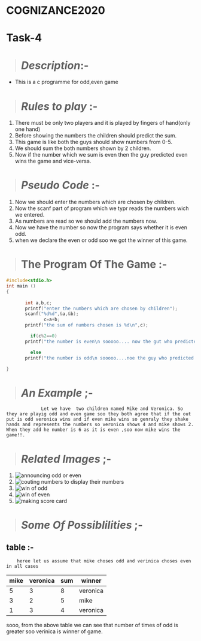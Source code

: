 # COGNIZANCE2020

# **Task-4**

># _Description_:-
* This is a c programme for odd,even game
  
># _Rules to play_ :-
1. There must be only two players and it is played by fingers of hand(only one hand)
2. Before showing the numbers the children should predict the sum.
3. This game is like both the guys should show numbers from 0-5.
4. We should sum the both numbers shown by 2 children.
5. Now if the number which we sum is even then the guy predicted even wins the game and vice-versa.

># _Pseudo Code_ :-
1. Now we should enter the numbers which are chosen by children.
2. Now the scanf part of program which we typr reads the numbers wich we entered.
3. As numbers are read so we should add the numbers now.
4. Now we have the number so now the program says whether it is even odd.
5. when we declare the even or odd soo we got the winner of this game.
   
># The Program Of The Game :-
 
```c 
#include<stdio.h>
int main ()
{
       
       int a,b,c;
       printf("enter the numbers which are chosen by children");
       scanf("%d%d",&a,&b);
              c=a+b;
       printf("the sum of numbers chosen is %d\n",c);

         if(c%2==0)
       printf("the number is even\n sooooo.... now the gut who predicted the sum  as even wins the game");

         else
       printf("the number is odd\n sooooo....noe the guy who predicted the sum to be odd wins the game");

}
```
># _An Example_ ;-
                 Let we have  two children named Mike and Veronica. So they are playig odd and even game soo they both agree that if the out put is odd veronica wins and if even mike wins so genraly they shake hands and represents the numbers so veronica shows 4 and mike shows 2. When they add he number is 6 as it is even ,soo now mike wins the game!!.  

># _Related Images_ ;-

1. ![announcing odd or even](https://www.wikihow.com/Play-Odds-and-Evens#/Image:Play-Odds-and-Evens-Step-1.jpg)
2. ![couting numbers to display their numbers](https://www.wikihow.com/Play-Odds-and-Evens#/Image:Play-Odds-and-Evens-Step-3.jpg)
3. ![win of odd](https://www.wikihow.com/Play-Odds-and-Evens#/Image:Play-Odds-and-Evens-Step-4.jpg)
4. ![win of even](https://www.pinterest.ca/pin/152770612330070236/)
5. ![making score card](https://www.wikihow.com/Play-Odds-and-Evens#/Image:Play-Odds-and-Evens-Step-2.jpg)

># _Some Of Possiblilities_ ;-
  ## table :-
        heree let us assume that mike choses odd and verinica choses even in all cases
  |mike   |veronica   | sum   | winner   |
  |-------|-----------|-------|----------|
  |5      |3          |8      |veronica  |
  |3      |2          |5      |mike      |
  |1      | 3         |4      |veronica  |
   
   sooo, from the above table we can see that number of times of odd is greater soo verinica is winner of game.




   





                    
